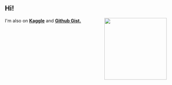## Hi!


<img style="float: right;" src="https://raw.githubusercontent.com/gocrazygh/gocrazygh/main/warmcoffee.gif" width="194"/>

I'm also on [**Kaggle**](https://www.kaggle.com/grantleycullar) and [**Github Gist.**](https://gist.github.com/gospacedev)
